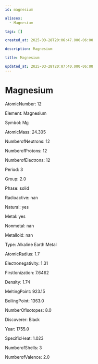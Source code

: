 ```yaml
---
id: magnesium

aliases:
  - Magnesium

tags: []

created_at: 2025-03-28T20:06:47.000-06:00

description: Magnesium

title: Magnesium

updated_at: 2025-03-28T20:07:40.000-06:00
---
```


# Magnesium

AtomicNumber: 12

Element: Magnesium

Symbol: Mg

AtomicMass: 24.305

NumberofNeutrons: 12

NumberofProtons: 12

NumberofElectrons: 12

Period: 3

Group: 2.0

Phase: solid

Radioactive: nan

Natural: yes

Metal: yes

Nonmetal: nan

Metalloid: nan

Type: Alkaline Earth Metal

AtomicRadius: 1.7

Electronegativity: 1.31

FirstIonization: 7.6462

Density: 1.74

MeltingPoint: 923.15

BoilingPoint: 1363.0

NumberOfIsotopes: 8.0

Discoverer: Black

Year: 1755.0

SpecificHeat: 1.023

NumberofShells: 3

NumberofValence: 2.0
